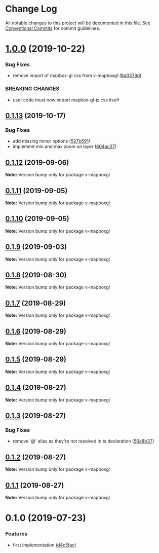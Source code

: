 # Change Log

All notable changes to this project will be documented in this file.
See [Conventional Commits](https://conventionalcommits.org) for commit guidelines.

# [1.0.0](https://github.com/reno-xjb/v-mapboxgl/compare/v-mapboxgl@0.1.13...v-mapboxgl@1.0.0) (2019-10-22)


### Bug Fixes

* remove import of mapbox-gl css from v-mapboxgl ([8d0378d](https://github.com/reno-xjb/v-mapboxgl/commit/8d0378d))


### BREAKING CHANGES

* user code must now import mapbox-gl-js css itself





## [0.1.13](https://github.com/reno-xjb/v-mapboxgl/compare/v-mapboxgl@0.1.12...v-mapboxgl@0.1.13) (2019-10-17)


### Bug Fixes

* add missing minor options ([527b591](https://github.com/reno-xjb/v-mapboxgl/commit/527b591))
* implement min and max zoom on layer ([604ac27](https://github.com/reno-xjb/v-mapboxgl/commit/604ac27))





## [0.1.12](https://github.com/reno-xjb/v-mapboxgl/compare/v-mapboxgl@0.1.11...v-mapboxgl@0.1.12) (2019-09-06)

**Note:** Version bump only for package v-mapboxgl





## [0.1.11](https://github.com/reno-xjb/v-mapboxgl/compare/v-mapboxgl@0.1.10...v-mapboxgl@0.1.11) (2019-09-05)

**Note:** Version bump only for package v-mapboxgl





## [0.1.10](https://github.com/reno-xjb/v-mapboxgl/compare/v-mapboxgl@0.1.9...v-mapboxgl@0.1.10) (2019-09-05)

**Note:** Version bump only for package v-mapboxgl





## [0.1.9](https://github.com/reno-xjb/v-mapboxgl/compare/v-mapboxgl@0.1.8...v-mapboxgl@0.1.9) (2019-09-03)

**Note:** Version bump only for package v-mapboxgl





## [0.1.8](https://github.com/reno-xjb/v-mapboxgl/compare/v-mapboxgl@0.1.7...v-mapboxgl@0.1.8) (2019-08-30)

**Note:** Version bump only for package v-mapboxgl





## [0.1.7](https://github.com/reno-xjb/v-mapboxgl/compare/v-mapboxgl@0.1.6...v-mapboxgl@0.1.7) (2019-08-29)

**Note:** Version bump only for package v-mapboxgl





## [0.1.6](https://github.com/reno-xjb/v-mapboxgl/compare/v-mapboxgl@0.1.5...v-mapboxgl@0.1.6) (2019-08-29)

**Note:** Version bump only for package v-mapboxgl





## [0.1.5](https://github.com/reno-xjb/v-mapboxgl/compare/v-mapboxgl@0.1.3...v-mapboxgl@0.1.5) (2019-08-29)

**Note:** Version bump only for package v-mapboxgl





## [0.1.4](https://github.com/reno-xjb/v-mapboxgl/compare/v-mapboxgl@0.1.3...v-mapboxgl@0.1.4) (2019-08-27)

**Note:** Version bump only for package v-mapboxgl





## [0.1.3](https://github.com/reno-xjb/v-mapboxgl/compare/v-mapboxgl@0.1.2...v-mapboxgl@0.1.3) (2019-08-27)


### Bug Fixes

* remove '@' alias as they're not resolved in ts declaration ([56a8b37](https://github.com/reno-xjb/v-mapboxgl/commit/56a8b37))





## [0.1.2](https://github.com/reno-xjb/v-mapboxgl/compare/v-mapboxgl@0.1.1...v-mapboxgl@0.1.2) (2019-08-27)

**Note:** Version bump only for package v-mapboxgl





## [0.1.1](https://github.com/reno-xjb/v-mapboxgl/compare/v-mapboxgl@0.1.0...v-mapboxgl@0.1.1) (2019-08-27)

**Note:** Version bump only for package v-mapboxgl





# 0.1.0 (2019-07-23)


### Features

* first implementation ([d4c5fac](https://github.com/reno-xjb/v-mapboxgl/commit/d4c5fac))
